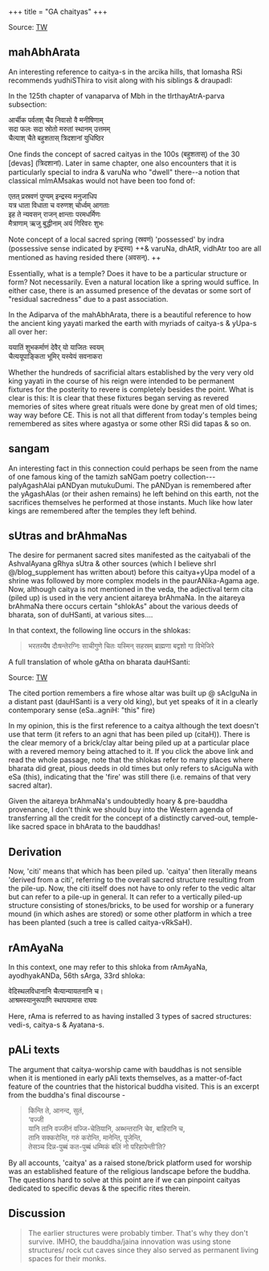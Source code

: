 +++
title = "GA chaityas"
+++

Source: [TW](https://x.com/GhorAngirasa/status/1092707722045181952)

## mahAbhArata
An interesting reference to caitya-s in the arcika hills, that lomasha RSi recommends yudhiSThira to visit along with his siblings & draupadI:


In the 125th chapter of vanaparva of Mbh in the tIrthayAtrA-parva subsection: 

आर्चीक पर्वतश् चैव निवासो वै मनीषिणाम्  
सदा फलः सदा स्रोतो मरुतां स्थानम् उत्तमम्  
चैत्याश् चैते बहुशतास् त्रिदशानां युधिष्ठिर

One finds the concept of sacred caityas in the 100s (बहुशतास्) of the 30 [devas] (त्रिदशानां). Later in same chapter, one also encounters that it is particularly special to indra & varuNa who "dwell" there--a notion that classical mImAMsakas would not have been too fond of:


एतत् प्रस्रवणं पुण्यम् इन्द्रस्य मनुजाधिप  
यत्र धाता विधाता च वरुणश् चोर्ध्वम् आगताः  
इह ते न्यवसन् राजन् क्षान्ताः परमधर्मिणः  
मैत्राणाम् ऋजु बुद्धीनाम् अयं गिरिवरः शुभः

Note concept of a local sacred spring (स्रवणं) 'possessed' by indra (possessive sense indicated by इन्द्रस्य) ++& varuNa, dhAtR, vidhAtr too are all mentioned as having resided there (अवसन्). ++

Essentially, what is a temple? Does it have to be a particular structure or form? Not necessarily. Even a natural location like a spring would suffice. In either case, there is an assumed presence of the devatas or some sort of "residual sacredness" due to a past association.

In the Adiparva of the mahAbhArata, there is a beautiful reference to how the ancient king yayati marked the earth with myriads of caitya-s & yUpa-s all over her: 

ययातिं शुभकर्माणं देवैर् यो याजितः स्वयम्  
चैत्ययूपाङ्किता भूमिर् यस्येयं सवनाकरा

Whether the hundreds of sacrificial altars established by the very very old king yayati in the course of his reign were intended to be permanent fixtures for the posterity to revere is completely besides the point. What is clear is this: It is clear that these fixtures began serving as revered memories of sites where great rituals were done by great men of old times; way way before CE. This is not all that different from today's temples being remembered as sites where agastya or some other RSi did tapas & so on.

## sangam
An interesting fact in this connection could perhaps be seen from the name of one famous king of the tamizh saNGam poetry collection---palyAgashAlai pANDyan mutukuDumi. The pANDyan is remembered after the yAgashAlas (or their ashen remains) he left behind on this earth, not the sacrifices themselves he performed at those instants. Much like how later kings are remembered after the temples they left behind. 

## sUtras and brAhmaNas
The desire for permanent sacred sites manifested as the caityabali of the AshvalAyana gRhya sUtra & other sources (which I believe shrI @/blog_supplement has written about) before this caitya+yUpa model of a shrine was followed by more complex models in the paurANika-Agama age. Now, although caitya is not mentioned in the veda, the adjectival term cita (piled up) is used in the very ancient aitareya brAhmaNa. In the aitareya brAhmaNa there occurs certain "shlokAs" about the various deeds of bharata, son of duHSanti, at various sites....


In that context, the following line occurs in the shlokas:

> भरतस्यैष दौःषन्तेरग्निः साचीगुणे चितः यस्मिन् सहस्रम् ब्राह्मणा बद्वशो गा विभेजिरे

A full translation of whole gAtha on bharata dauHSanti:  

Source: [TW](https://manasataramgini.wordpress.com/2006/07/09/the-gatha-on-the-founder-of-our-nation/)

The cited portion remembers a fire whose altar was built up @ sAcIguNa in a distant past (dauHSanti is a very old king), but yet speaks of it in a clearly contemporary sense (eSa..agniH: "this" fire)

In my opinion, this is the first reference to a caitya although the text doesn't use that term (it refers to an agni that has been piled up (citaH)). There is the clear memory of a brick/clay altar being piled up at a particular place with a revered memory being attached to it. If you click the above link and read the whole passage, note that the shlokas refer to many places where bharata did great, pious deeds in old times but only refers to sAciguNa with eSa (this), indicating that the 'fire' was still there (i.e. remains of that very sacred altar). 

Given the aitareya brAhmaNa's undoubtedly hoary & pre-bauddha provenance, I don't think we should buy into the Western agenda of transferring all the credit for the concept of a distinctly carved-out, temple-like sacred space in bhArata to the bauddhas!

## Derivation
Now, 'citi' means that which has been piled up. 'caitya' then literally means 'derived from a citi', referring to the overall sacred structure resulting from the pile-up. Now, the citi itself does not have to only refer to the vedic altar but can refer to a pile-up in general. It can refer to a vertically piled-up structure consisting of stones/bricks, to be used for worship or a funerary mound (in which ashes are stored) or some other platform in which a tree has been planted (such a tree is called caitya-vRkSaH). 

## rAmAyaNa
In this context, one may refer to this shloka from rAmAyaNa, ayodhyakANDa, 56th sArga, 33rd shloka:

वेदिस्थलविधानानि चैत्यान्यायतनानि च।  
आश्रमस्यानुरूपाणि स्थापयामास राघवः

Here, rAma is referred to as having installed 3 types of sacred structures: vedi-s, caitya-s & Ayatana-s.

## pALi texts

The argument that caitya-worship came with bauddhas is not sensible when it is mentioned in early pAli texts themselves, as a matter-of-fact feature of the countries that the historical buddha visited. This is an excerpt from the buddha's final discourse - 

> किन्ति ते, आनन्द, सुतं,  
> ‘वज्जी  
यानि तानि वज्जीनं वज्जि-चेतियानि, अब्भन्तरानि चेव, बाहिरानि च,  
तानि सक्करोन्ति, गरुं करोन्ति, मानेन्ति, पूजेन्ति,  
> तेसञ्च दिन्न-पुब्बं कत-पुब्बं धम्मिकं बलिं नो परिहापेन्ती’ति?


By all accounts, 'caitya' as a raised stone/brick platform used for worship was an established feature of the religious landscape before the buddha. The questions hard to solve at this point are if we can pinpoint caityas dedicated to specific devas & the specific rites therein.


## Discussion
> The earlier structures were probably timber. That's why they don't survive. IMHO, the bauddha/jaina innovation was using stone structures/ rock cut caves since they also served as permanent living spaces for their monks.
